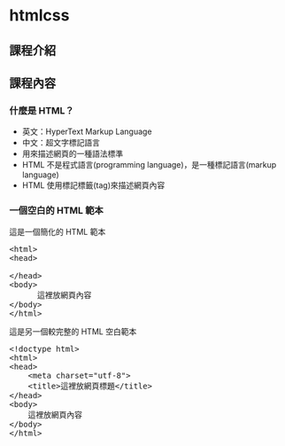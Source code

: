 # htmlcss

## 課程介紹

## 課程內容

### 什麼是 HTML？
* 英文：HyperText Markup Language
* 中文：超文字標記語言
* 用來描述網頁的一種語法標準
* HTML 不是程式語言(programming language)，是一種標記語言(markup language)
* HTML 使用標記標籤(tag)來描述網頁內容

### 一個空白的 HTML 範本

這是一個簡化的 HTML 範本

<pre>
&lt;html&gt;
&lt;head&gt;
    <title>這是網頁標題只能放文字</title>  
&lt;/head&gt;
&lt;body&gt;
      這裡放網頁內容
&lt;/body&gt;
&lt;/html&gt;
</pre>

這是另一個較完整的 HTML 空白範本

<pre>
&lt;!doctype html&gt;
&lt;html&gt;
&lt;head&gt;
    &lt;meta charset=&quot;utf-8&quot;&gt;
    &lt;title&gt;這裡放網頁標題&lt;/title&gt;
&lt;/head&gt;
&lt;body&gt;
    這裡放網頁內容
&lt;/body&gt;
&lt;/html&gt;
</pre>
